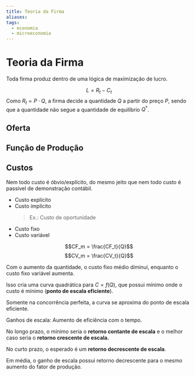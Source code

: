 ```yaml
---
title: Teoria da Firma
aliases: 
tags:
  - economia
  - microeconomia
---
```

# Teoria da Firma

Toda firma produz dentro de uma lógica de maximização de lucro.

$$L = R_t - C_t$$
Como $R_t = P \cdot Q$, a firma decide a quantidade $Q$ a partir do preço $P$, sendo que a quantidade não segue a quantidade de equilíbrio $Q^*$.

## Oferta



## Função de Produção



## Custos

Nem todo custo é óbvio/explícito, do mesmo jeito que nem todo custo é passível de demonstração contábil.

- Custo explícito
- Custo implícito
  > Ex.: Custo de oportunidade
- Custo fixo
- Custo variável

$$CF_m = \frac{CF_t}{Q}$$$$CV_m = \frac{CV_t}{Q}$$

Com o aumento da quantidade, o custo fixo médio diminui, enquanto o custo fixo variável aumenta.

Isso cria uma curva quadrática para $C = f(Q)$, que possui mínimo onde o custo é mínimo (**ponto de escala eficiente**).

Somente na concorrência perfeita, a curva se aproxima do ponto de escala eficiente.

Ganhos de escala: Aumento de eficiência com o tempo.

No longo prazo, o mínimo seria o **retorno contante de escala** e o melhor caso seria o **retorno crescente de escala.**

No curto prazo, o esperado é um **retorno decrescente de escala**.

Em média, o ganho de escala possui retorno decrescente para o mesmo aumento do fator de produção.